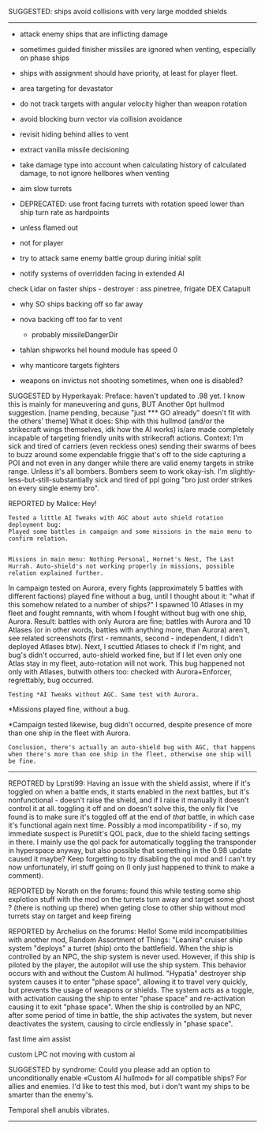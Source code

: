 SUGGESTED: ships avoid collisions with very large modded shields

----------------------------------------------------------------

- attack enemy ships that are inflicting damage

- sometimes guided finisher missiles are ignored when venting, especially on phase ships

- ships with assignment should have priority, at least for player fleet.

- area targeting for devastator

- do not track targets with angular velocity higher than weapon rotation

- avoid blocking burn vector via collision avoidance

- revisit hiding behind allies to vent

- extract vanilla missile decisioning

- take damage type into account when calculating history of calculated damage, to not ignore hellbores when venting

- aim slow turrets
- DEPRECATED: use front facing turrets with rotation speed lower than ship turn rate as hardpoints
- unless flamed out
- not for player

- try to attack same enemy battle group during initial split

- notify systems of overridden facing in extended AI

check Lidar on faster ships - destroyer : ass pinetree, frigate DEX Catapult

- why SO ships backing off so far away
- nova backing off too far to vent
    - probably missileDangerDir

- tahlan shipworks hel hound module has speed 0

- why manticore targets fighters

- weapons on invictus not shooting sometimes, when one is disabled?

SUGGESTED by Hyperkayak:
Preface: haven't updated to .98 yet.
I know this is mainly for maneuvering and guns,
BUT
Another 0pt hullmod suggestion.
[name pending, because "just *** GO already" doesn't fit with the others' theme]
What it does: Ship with this hullmod (and/or the strikecraft wings themselves, idk how the AI works) is/are made completely incapable of targeting friendly units with strikecraft actions.
Context: I'm sick and tired of carriers (even reckless ones) sending their swarms of bees to buzz around some expendable friggie that's off to the side capturing a POI and not even in any danger while there are valid enemy targets in strike range. Unless it's all bombers. Bombers seem to work okay-ish.
I'm slightly-less-but-still-substantially sick and tired of ppl going "bro just order strikes on every single enemy bro".

REPORTED by Malice:
Hey!

    Tested a little AI Tweaks with AGC about auto shield rotation deployment bug:
    Played some battles in campaign and some missions in the main menu to confirm relation.


    Missions in main menu: Nothing Personal, Hornet's Nest, The Last Hurrah. Auto-shield's not working properly in missions, possible relation explained further.


In campaign tested on Aurora, every fights (approximately 5 battles with different factions) played fine without a bug, until I thought about it: "what if this somehow related to a number of ships?" I spawned 10 Atlases in my fleet and fought remnants, with whom I fought without bug with one ship, Aurora.
Result: battles with only Aurora are fine; battles with Aurora and 10 Atlases (or in other words, battles with anything more, than Aurora) aren't, see related screenshots (first - remnants, second - independent, I didn't deployed Atlases btw).
Next, I scuttled Atlases to check if I'm right, and bug's didn't occurred, auto-shield worked fine, but If I let even only one Atlas stay in my fleet, auto-rotation will not work. This bug happened not only with Atlases, butwith others too: checked with Aurora+Enforcer, regrettably, bug occurred.

    Testing *AI Tweaks without AGC. Same test with Aurora.


*Missions played fine, without a bug.

*Campaign tested likewise, bug didn't occurred, despite presence of more than one ship in the fleet with Aurora.

    Conclusion, there's actually an auto-shield bug with AGC, that happens when there's more than one ship in the fleet, otherwise one ship will be fine.

----------------------------------------------------------------

REPOTRED by Lprsti99:
Having an issue with the shield assist, where if it's toggled on when a battle ends, it starts enabled in the next battles, but it's nonfunctional - doesn't raise the shield, and if I raise it manually it doesn't control it at all.  toggling it off and on doesn't solve this, the only fix I've found is to make sure it's toggled off at the end of *that* battle, in which case it's functional again next time.  Possibly a mod incompatibility - if so, my immediate suspect is Puretilt's QOL pack, due to the shield facing settings in there.  I mainly use the qol pack for automatically toggling the transponder in hyperspace anyway, but also possible that something in the 0.98 update caused it maybe? Keep forgetting to try disabling the qol mod and I can't try now unfortunately, irl stuff going on (I only just happened to think to make a comment).

REPORTED by Norath on the forums:
found this while testing some ship explotion stuff
with the mod on the turrets turn away and target some ghost ? (there is nothing up there) when geting close to other ship
without mod turrets stay on target and keep fireing

REPORTED by Archelius on the forums:
Hello! Some mild incompatibilities with another mod, Random Assortment of Things:
    "Leanira" cruiser ship system "deploys" a turret (ship) onto the battlefield. When the ship is controlled by an NPC, the ship system is never used. However, if this ship is piloted by the player, the autopilot will use the ship system. This behavior occurs with and without the Custom AI hullmod.
    "Hypatia" destroyer ship system causes it to enter "phase space", allowing it to travel very quickly, but prevents the usage of weapons or shields. The system acts as a toggle, with activation causing the ship to enter "phase space" and re-activation causing it to exit "phase space". When the ship is controlled by an NPC, after some period of time in battle, the ship activates the system, but never deactivates the system, causing to circle endlessly in "phase space". 

fast time aim assist

custom LPC not moving with custom ai

SUGGESTED by syndrome:
Could you please add an option to unconditionally enable «Custom AI hullmod» for all compatible ships? For allies and enemies. I'd like to test this mod, but i don't want my ships to be smarter than the enemy's.

Temporal shell anubis vibrates.

----------------------------------------------------------------


